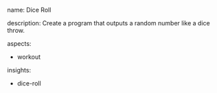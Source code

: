 name: Dice Roll

description: Create a program that outputs a random number like a dice throw.

aspects:
  - workout

insights:
  - dice-roll